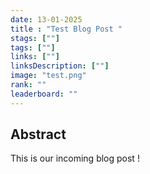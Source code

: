 ```yaml
---
date: 13-01-2025
title : "Test Blog Post "
stags: [""]
tags: [""]
links: [""]
linksDescription: [""]
image: "test.png"
rank: ""
leaderboard: ""
---
```


## Abstract

This is our incoming blog post !